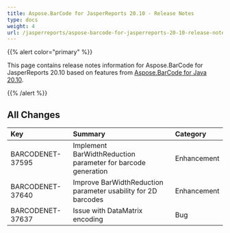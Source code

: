 ```yaml
---
title: Aspose.BarCode for JasperReports 20.10 - Release Notes
type: docs
weight: 4
url: /jasperreports/aspose-barcode-for-jasperreports-20-10-release-notes/
---
```


{{% alert color="primary" %}} 

This page contains release notes information for Aspose.BarCode for JasperReports 20.10 based on features from [Aspose.BarCode for Java 20.10](https://downloads.aspose.com/barcode/java/new-releases/aspose.barcode-for-java-20.10/).

{{% /alert %}} 
## **All Changes**

|**Key**|**Summary**|**Category**|
| :- | :- | :- |
|BARCODENET-37595 |Implement BarWidthReduction parameter for barcode generation|Enhancement|
|BARCODENET-37640 |Improve BarWidthReduction parameter usability for 2D barcodes|Enhancement|
|BARCODENET-37637 |Issue with DataMatrix encoding|Bug|